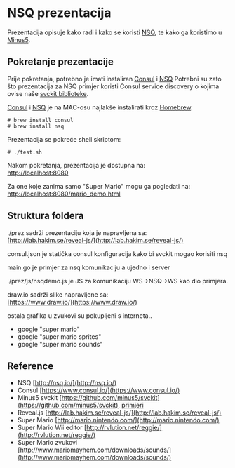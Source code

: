 # NSQ prezentacija

Prezentacija opisuje kako radi i kako se koristi [NSQ](http://nsq.io/), te kako ga koristimo u [Minus5](http://www.minus5.hr/).

## Pokretanje prezentacije

Prije pokretanja, potrebno je imati instaliran [Consul](https://www.consul.io/) i [NSQ](http://nsq.io/)
Potrebni su zato što prezentacija za NSQ primjer koristi Consul service discovery o kojima ovise naše [svckit biblioteke](https://github.com/minus5/svckit).

[Consul](https://www.consul.io/) i [NSQ](http://nsq.io/) je na MAC-osu najlakše instalirati kroz [Homebrew](https://brew.sh/).

```
# brew install consul
# brew install nsq
```

Prezentacija se pokreće shell skriptom:
```
# ./test.sh
```

Nakom pokretanja, prezentacija je dostupna na:  
[http://localhost:8080](http://localhost:8080)

Za one koje zanima samo "Super Mario" mogu ga pogledati na:  
[http://localhost:8080/mario_demo.html](http://localhost:8080/mario_demo.html)

## Struktura foldera
./prez sadrži prezentaciju koja je napravljena sa:  
[http://lab.hakim.se/reveal-js/](http://lab.hakim.se/reveal-js/)

consul.json je statička consul konfiguracija kako bi svckit mogao korisiti nsq

main.go je primjer za nsq komunikaciju a ujedno i server

./prez/js/nsqdemo.js je JS za komunikaciju WS->NSQ->WS kao dio primjera.

draw.io sadrži slike napravljene sa:  
[https://www.draw.io/](https://www.draw.io/)

ostala grafika u zvukovi su pokupljeni s interneta..
- google "super mario"
- google "super mario sprites"
- google "super mario sounds"

## Reference
- NSQ [http://nsq.io/](http://nsq.io/)
- Consul [https://www.consul.io/](https://www.consul.io/)
- Minus5 svckit [https://github.com/minus5/svckit](https://github.com/minus5/svckit), [primjeri](https://github.com/minus5/svckit/tree/master/example)
- Reveal.js [http://lab.hakim.se/reveal-js/](http://lab.hakim.se/reveal-js/)
- Super Mario [http://mario.nintendo.com/](http://mario.nintendo.com/)
- Super Mario Wii editor [http://rvlution.net/reggie/](http://rvlution.net/reggie/)
- Super Mario zvukovi [http://www.mariomayhem.com/downloads/sounds/](http://www.mariomayhem.com/downloads/sounds/)